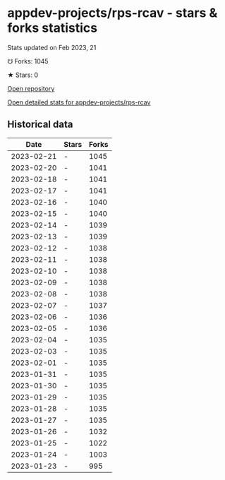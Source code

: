 # appdev-projects/rps-rcav - stars & forks statistics

Stats updated on Feb 2023, 21

☋ Forks: 1045

★ Stars: 0

[Open repository](https://github.com/appdev-projects/rps-rcav)

[Open detailed stats for appdev-projects/rps-rcav](https://reviewgithub.com/rep/appdev-projects/rps-rcav)

## Historical data
| Date | Stars | Forks |
|------|-------|-------|
| 2023-02-21 | - | 1045 | 
| 2023-02-20 | - | 1041 | 
| 2023-02-18 | - | 1041 | 
| 2023-02-17 | - | 1041 | 
| 2023-02-16 | - | 1040 | 
| 2023-02-15 | - | 1040 | 
| 2023-02-14 | - | 1039 | 
| 2023-02-13 | - | 1039 | 
| 2023-02-12 | - | 1038 | 
| 2023-02-11 | - | 1038 | 
| 2023-02-10 | - | 1038 | 
| 2023-02-09 | - | 1038 | 
| 2023-02-08 | - | 1038 | 
| 2023-02-07 | - | 1037 | 
| 2023-02-06 | - | 1036 | 
| 2023-02-05 | - | 1036 | 
| 2023-02-04 | - | 1035 | 
| 2023-02-03 | - | 1035 | 
| 2023-02-01 | - | 1035 | 
| 2023-01-31 | - | 1035 | 
| 2023-01-30 | - | 1035 | 
| 2023-01-29 | - | 1035 | 
| 2023-01-28 | - | 1035 | 
| 2023-01-27 | - | 1035 | 
| 2023-01-26 | - | 1032 | 
| 2023-01-25 | - | 1022 | 
| 2023-01-24 | - | 1003 | 
| 2023-01-23 | - | 995 | 

